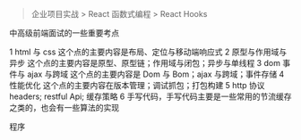 > 企业项目实战 > React 函数式编程 > React Hooks

中高级前端面试的一些重要考点

1 html 与 css 这个点的主要内容是布局、定位与移动端响应式
2 原型与作用域与异步 这个点的主要内容是原型、原型链；作用域与闭包；异步与单线程
3 dom 事件与 ajax 与跨域 这个点的主要内容是 Dom 与 Bom；ajax 与跨域；事件存储
4 性能优化 这个点的主要内容在版本管理；调试抓包；打包构建
5 http 协议 headers; restful Api; 缓存策略
6 手写代码，手写代码主要是一些常用的节流缓存之类的，也会有一些算法的实现

程序
